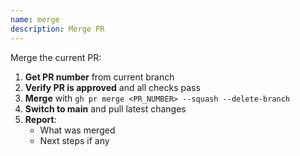 ```yaml
---
name: merge
description: Merge PR
---
```


Merge the current PR:

1. **Get PR number** from current branch
2. **Verify PR is approved** and all checks pass
3. **Merge** with `gh pr merge <PR_NUMBER> --squash --delete-branch`
4. **Switch to main** and pull latest changes
5. **Report**:
   - What was merged
   - Next steps if any